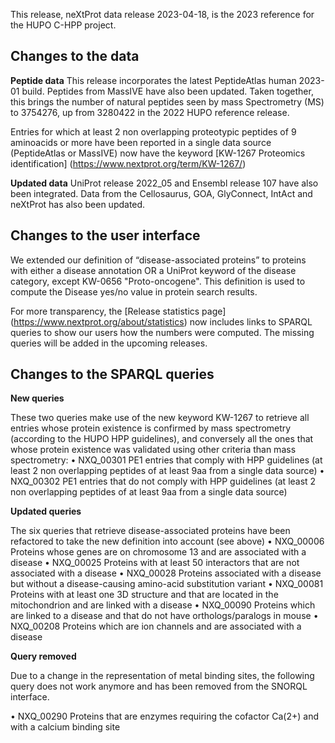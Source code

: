 This release, neXtProt data release 2023-04-18, is the 2023 reference for the HUPO C-HPP project. 

## Changes to the data
**Peptide data**
This release incorporates the latest PeptideAtlas human 2023-01 build. Peptides from MassIVE have also been updated. Taken together, this brings the number of natural peptides seen by mass Spectrometry (MS) to 3754276, up from 3280422 in the 2022 HUPO reference release.

Entries for which at least 2 non overlapping proteotypic peptides of 9 aminoacids or more have been reported in a single data source (PeptideAtlas or MassIVE) now have the keyword [KW-1267 Proteomics identification] (https://www.nextprot.org/term/KW-1267/)
 
**Updated data**
UniProt release 2022_05 and Ensembl release 107 have also been integrated. Data from the Cellosaurus, GOA, GlyConnect, IntAct and neXtProt has also been updated.

## Changes to the user interface

We extended our definition of “disease-associated proteins” to proteins with either a disease annotation OR a UniProt keyword of the disease category, except KW-0656 "Proto-oncogene". This definition is used to compute the Disease yes/no value in protein search results.

For more transparency, the [Release statistics page] (https://www.nextprot.org/about/statistics) now includes links to SPARQL queries to show our users how the numbers were computed. The missing queries will be added in the upcoming releases.

## Changes to the SPARQL queries

**New queries**

These two queries make use of the new keyword KW-1267 to retrieve all entries whose protein existence is confirmed by mass spectrometry (according to the HUPO HPP guidelines), and conversely all the ones that whose protein existence was validated using other criteria than mass spectrometry:
•	NXQ_00301 PE1 entries that comply with HPP guidelines (at least 2 non overlapping peptides of at least 9aa from a single data source)
•	NXQ_00302 PE1 entries that do not comply with HPP guidelines (at least 2 non overlapping peptides of at least 9aa from a single data source)

**Updated queries**

The six queries that retrieve disease-associated proteins have been refactored to take the new definition into account (see above)
•	NXQ_00006 Proteins whose genes are on chromosome 13 and are associated with a disease
•	NXQ_00025 Proteins with at least 50 interactors that are not associated with a disease
•	NXQ_00028 Proteins associated with a disease but without a disease-causing amino-acid substitution variant
•	NXQ_00081 Proteins with at least one 3D structure and that are located in the mitochondrion and are linked with a disease
•	NXQ_00090 Proteins which are linked to a disease and that do not have orthologs/paralogs in mouse
•	NXQ_00208 Proteins which are ion channels and are associated with a disease

**Query removed**

Due to a change in the representation of metal binding sites, the following query does not work anymore and has been removed from the SNORQL interface. 

•	NXQ_00290 Proteins that are enzymes requiring the cofactor Ca(2+) and with a calcium binding site

